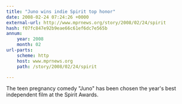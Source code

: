 ```yaml
---
title: "Juno wins indie Spirit top honor"
date: 2008-02-24 07:24:26 +0000
external-url: http://www.mprnews.org/story/2008/02/24/spirit
hash: f07fc847e92b9eae66c61ef6dc7e565b
annum:
    year: 2008
    month: 02
url-parts:
    scheme: http
    host: www.mprnews.org
    path: /story/2008/02/24/spirit

---
```


The teen pregnancy comedy "Juno"
has been chosen the year's best independent film at the Spirit
Awards.
